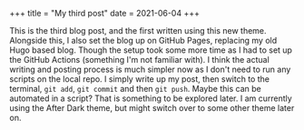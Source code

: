 +++
title = "My third post"
date = 2021-06-04
+++

This is the third blog post, and the first written using this new theme. Alongside this, I also set the blog up on GitHub Pages, replacing my old Hugo based blog. Though the setup took some more time as I had to set up the GitHub Actions (something I'm not familiar with). I think the actual writing and posting process is much simpler now as I don't need to run any scripts on the local repo. I simply write up my post, then switch to the terminal, `git add`, `git commit` and then `git push`. Maybe this can be automated in a script? That is something to be explored later. I am currently using the After Dark theme, but might switch over to some other theme later on.